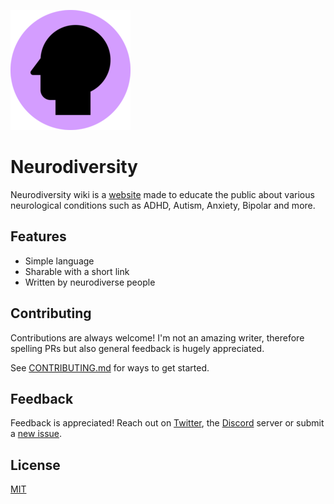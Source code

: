 ![Logo](public/favicons/favicon-192x192.png)

# Neurodiversity

Neurodiversity wiki is a [website](https://neurodiversity.wiki) made to educate the public about various neurological conditions such as ADHD, Autism, Anxiety, Bipolar and more.

## Features

- Simple language
- Sharable with a short link
- Written by neurodiverse people

## Contributing

Contributions are always welcome! I'm not an amazing writer, therefore spelling PRs but also general feedback is hugely appreciated.

See [CONTRIBUTING.md](/CONTRIBUTING.md) for ways to get started.

## Feedback

Feedback is appreciated! Reach out on [Twitter](https://twitter.com/alvarlagerlof), the [Discord](https://discord.gg/EcEyW9Xz3M) server or submit a [new issue](https://github.com/alvarlagerlof/neurodiversity/issues/new).

## License

[MIT](/LICENSE)
